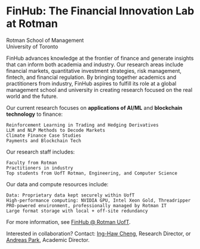 # FinHub: The Financial Innovation Lab at Rotman
Rotman School of Management\
University of Toronto

FinHub advances knowledge at the frontier of finance and generate insights that can inform both academia and industry. Our research areas include financial markets, quantitative investment strategies, risk management, fintech, and financial regulation. By bringing together academics and practitioners from industry, FinHub aspires to fulfill its role at a global management school and university in creating research focused on the real world and the future.

Our current research focuses on **applications of AI/ML** and **blockchain technology** to finance:
```Projects
Reinforcement Learning in Trading and Hedging Derivatives
LLM and NLP Methods to Decode Markets
Climate Finance Case Studies
Payments and Blockchain Tech
```

Our research staff includes:
```People
Faculty from Rotman
Practitioners in industry
Top students from UofT Rotman, Engineering, and Computer Science
```

Our data and compute resources include:
```Data
Data: Proprietary data kept securely within UofT
High-performance computing: NVIDIA GPU, Intel Xeon Gold, Threadripper PRO-powered environment, professionally managed by Rotman IT
Large format storage with local + off-site redundancy
```

For more information, see [FinHub @ Rotman UofT](https://www.rotman.utoronto.ca/faculty-and-research/research-centres/finhub/).

Interested in collaboration? Contact: [Ing-Haw Cheng](inghaw.cheng@utoronto.ca), Research Director, or [Andreas Park](andreas.park@utoronto.ca), Academic Director.
